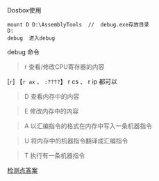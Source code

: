 
Dosbox使用

	mount D D:\AssemblyTools  //  debug.exe存放目录
	D:
	debug  进入debug

debug 命令
	
> r 查看/修改CPU寄存器的内容

 [`r`] 【`r ax` 、 `:????`】 r cs 、 r ip 都可以

> D 查看内存中的内容

> E 修改内存中的内容

> A 以汇编指令的格式在内存中写入一条机器指令

> U 将内存中的机器指令翻译成汇编指令

> T 执行有一条机器指令 


[检测点答案](https://blackdragonf.github.io/2017/03/05/%E7%8E%8B%E7%88%BD%E6%B1%87%E7%BC%96%E8%AF%AD%E8%A8%80%E7%AC%AC%E4%B8%89%E7%89%88%E6%A3%80%E6%B5%8B%E7%82%B9%E7%AD%94%E6%A1%88/)